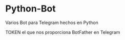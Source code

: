 # Python-Bot
Varios Bot para Telegram hechos en Python 

TOKEN el que nos proporciona BotFather en Telegram
